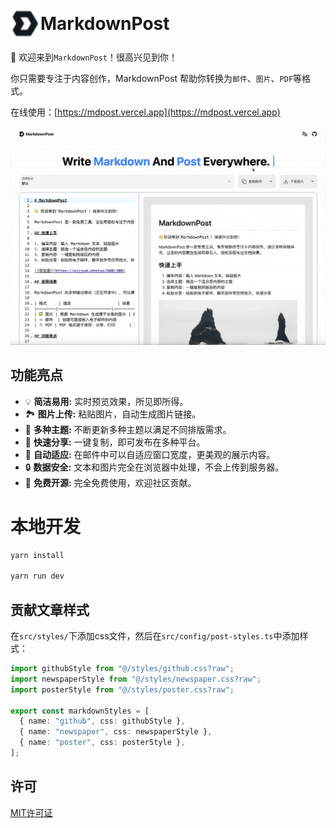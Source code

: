 <h1 style="display: flex; align-items: center;"><img src="https://raw.githubusercontent.com/Cyronlee/markdown-post/refs/heads/master/public/logo.svg" width="48" height="48" > MarkdownPost</h1>

👋 欢迎来到`MarkdownPost`！很高兴见到你！

你只需要专注于内容创作，MarkdownPost 帮助你转换为`邮件`、`图片`、`PDF`等格式。

在线使用：[https://mdpost.vercel.app](https://mdpost.vercel.app)

![](https://raw.githubusercontent.com/Cyronlee/markdown-post/refs/heads/master/docs/demo-zh.gif)

## 功能亮点

- 💡 **简洁易用:** 实时预览效果，所见即所得。
- 🏞️ **图片上传:** 粘贴图片，自动生成图片链接。
- 🎨 **多种主题:** 不断更新多种主题以满足不同排版需求。
- 📧 **快速分享:** 一键复制，即可发布在多种平台。
- 📄 **自动适应:** 在邮件中可以自适应窗口宽度，更美观的展示内容。
- 🔒 **数据安全:** 文本和图片完全在浏览器中处理，不会上传到服务器。
- 🌟 **免费开源:** 完全免费使用，欢迎社区贡献。

# 本地开发

```bash
yarn install

yarn run dev
```

## 贡献文章样式

在`src/styles/`下添加css文件，然后在`src/config/post-styles.ts`中添加样式：

```ts
import githubStyle from "@/styles/github.css?raw";
import newspaperStyle from "@/styles/newspaper.css?raw";
import posterStyle from "@/styles/poster.css?raw";

export const markdownStyles = [
  { name: "github", css: githubStyle },
  { name: "newspaper", css: newspaperStyle },
  { name: "poster", css: posterStyle },
];
```

## 许可

[MIT许可证](https://github.com/Cyronlee/markdown-post/blob/master/LICENSE)
